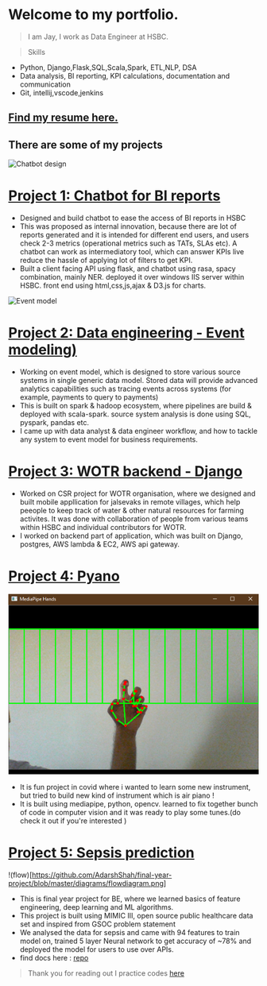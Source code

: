 # Welcome to my portfolio. 
> I am Jay, I work as Data Engineer at HSBC. 

> Skills
- Python, Django,Flask,SQL,Scala,Spark, ETL,NLP, DSA
- Data analysis, BI reporting, KPI calculations, documentation and communication 
- Git, intellij,vscode,jenkins

## [Find my resume here.](https://drive.google.com/file/d/1AeTIJHB9wTVs4M9Pnq7sJn8PXB-KyJgb/view) 
## There are some of my projects

![Chatbot design]()
# [Project 1: Chatbot for BI reports](https://github.com/jaykhatri0875) 
* Designed and build chatbot to ease the access of BI reports in HSBC
* This was proposed as internal innovation, because there are lot of reports generated and it is intended for different end users, and users check 2-3 metrics (operational metrics such as TATs, SLAs etc). A chatbot can work as intermediatory tool, which can answer KPIs live reduce the hassle of applying lot of filters to get KPI. 
* Built a client facing API using flask, and chatbot using rasa, spacy combination, mainly NER. deployed it over windows IIS server within HSBC. front end using html,css,js,ajax & D3.js for charts. 

![Event model]()
# [Project 2: Data engineering - Event modeling)](https://github.com/jaykhatri0875) 
* Working on event model, which is designed to store various source systems in single generic data model. Stored data will provide advanced analytics capabilities such as tracing events across systems (for example, payments to query to payments)
* This is built on spark & hadoop ecosystem, where pipelines are build & deployed with scala-spark. source system analysis is done using SQL, pyspark, pandas etc. 
* I came up with data analyst & data engineer workflow, and how to tackle any system to event model for business requirements. 

# [Project 3: WOTR backend - Django](https://github.com/jaykhatri0875) 
* Worked on CSR project for WOTR organisation, where we designed and built mobile appllication for jalsevaks in remote villages, which help peeople to keep track of water & other natural resources for farming activites. It was done with collaboration of people from various teams within HSBC and individual contributors for WOTR.
* I worked on backend part of application, which was built on Django, postgres, AWS lambda & EC2, AWS api gateway. 

# [Project 4: Pyano](https://github.com/jaykhatri0875/pyano)
![Pyano](https://github.com/jaykhatri0875/pyano/blob/master/sample/pressed.png)
* It is fun project in covid where i wanted to learn some new instrument, but tried to build new kind of instrument which is air piano !
* It is built using mediapipe, python, opencv. learned to fix together bunch of code in computer vision and it was ready to play some tunes.(do check it out if you're interested ) 

# [Project 5: Sepsis prediction](https://www.youtube.com/watch?v=FO7qGea7saE&ab_channel=jaykhatri)
!(flow)[https://github.com/AdarshShah/final-year-project/blob/master/diagrams/flowdiagram.png]
* This is final year project for BE, where we learned basics of feature engineering, deep learning and ML algorithms. 
* This project is built using MIMIC III, open source public healthcare data set and inspired from GSOC problem statement
* We analysed the data for sepsis and came with 94 features to train model on, trained 5 layer Neural network to get accuracy of ~78% and deployed the model for users to use over APIs. 
* find docs here : [repo](https://github.com/AdarshShah/final-year-project)

> Thank you for reading out
> I practice codes [here](https://github.com/jaykhatri0875/DSA-implementation)
